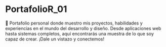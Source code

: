 # PortafolioR_01
🚀 Portafolio personal donde muestro mis proyectos, habilidades y experiencias en el mundo del desarrollo y diseño. Desde aplicaciones web hasta sistemas completos, aquí encontrarás una muestra de lo que soy capaz de crear. ¡Dale un vistazo y conectemos!
